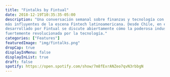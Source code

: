 ```yaml
---
title: "Fintalks by Fintual"
date: 2018-12-19T10:35:35-05:00
description: "Una conversación semanal sobre finanzas y tecnología con las personas
más influyentes de la escena Fintech latinoamericana. Desde Chile, en este podcast
desarrollado por Fintual se discute abiertamente cómo la poderosa industria financera está siendo
fuertemente revolucionada por la tecnología."
categories: ["Features"]
featuredImage: "img/fintalks.png"
dropCap: true
displayInMenu: false
displayInList: true
draft: false
spotify: https://open.spotify.com/show/7m8fExrANZeo7qvN3rbbgN
---
```

